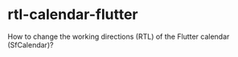 # rtl-calendar-flutter
How to change the working directions (RTL) of the Flutter calendar (SfCalendar)?
